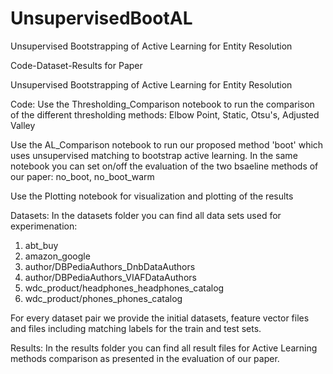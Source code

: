 # UnsupervisedBootAL
Unsupervised Bootstrapping of Active Learning for Entity Resolution

Code-Dataset-Results for Paper

Unsupervised Bootstrapping of Active Learning for Entity Resolution

Code:
Use the Thresholding_Comparison notebook to run the comparison of the different thresholding methods:
Elbow Point, Static, Otsu's, Adjusted Valley

Use the AL_Comparison notebook to run our proposed method 'boot' which uses unsupervised matching to bootstrap active learning.
In the same notebook you can set on/off the evaluation of the two bsaeline methods of our paper: no_boot, no_boot_warm

Use the Plotting notebook for visualization and plotting of the results


Datasets:
In the datasets folder you can find all data sets used for experimenation:
1. abt_buy
2. amazon_google
3. author/DBPediaAuthors_DnbDataAuthors
4. author/DBPediaAuthors_VIAFDataAuthors
5. wdc_product/headphones_headphones_catalog
6. wdc_product/phones_phones_catalog

For every dataset pair we provide the initial datasets, feature vector files and files including matching labels 
for the train and test sets.

Results:
In the results folder you can find all result files for Active Learning methods comparison as presented in the evaluation of our paper. 